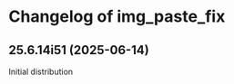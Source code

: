 # Changelog of img_paste_fix

[comment]: # (DO NOT MODIFY. new changelog goes here)

## 25.6.14i51 (2025-06-14)

Initial distribution
